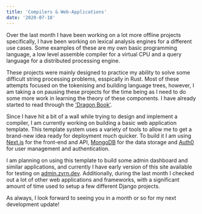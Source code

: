```yaml
---
title: 'Compilers & Web-Applications'
date: '2020-07-18'
---
```


Over the last month I have been working on a lot more offline projects specifically, I have been working on lexical analysis engines for a different use cases. Some examples of these are my own basic programming language, a low level assemble compiler for a virtual CPU and a query language for a distributed processing engine.

These projects were mainly designed to practice my ability to solve some difficult string processing problems, esspically in Rust. Most of these attempts focused on the tokenising and building language trees, however, I am taking a on pausing these projects for the time being as I need to do some more work in learning the theory of these components. I have already started to read through the <a href="https://en.wikipedia.org/wiki/Compilers:_Principles,_Techniques,_and_Tools">'Dragon Book'</a>.

Since I have hit a bit of a wall while trying to design and implement a compiler, I am currently working on building a basic web application template. This template system uses a variety of tools to allow me to get a brand-new idea ready for deployment much quicker. To build it I am using <a href="https://nextjs.org/">Next.js</a> for the front-end and API, <a href="https://www.mongodb.com/">MongoDB</a> for the data storage and <a href="https://auth0.com/">Auth0</a> for user management and authentication.

I am planning on using this template to build some admin dashboard and similar applications, and currently I have early version of this site available for testing on <a href="https://admin.zyrn.dev">admin.zyrn.dev</a>. Additionally, during the last month I checked out a lot of other web applications and frameworks, with a significant amount of time used to setup a few different Django projects.

As always, I look forward to seeing you in a month or so for my next development update!
